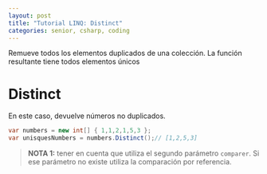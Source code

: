 ```yaml
---
layout: post
title: "Tutorial LINQ: Distinct"
categories: senior, csharp, coding
---
```


Remueve todos los elementos duplicados <!--more-->de una colección. La función resultante tiene todos elementos únicos

# Distinct
En este caso, devuelve números no duplicados.

```csharp
var numbers = new int[] { 1,1,2,1,5,3 };
var unisquesNumbers = numbers.Distinct();// [1,2,5,3]
```
> **NOTA 1:** tener en cuenta que utiliza el segundo parámetro `comparer`. Si ese parámetro no existe utiliza la comparación por referencia.
